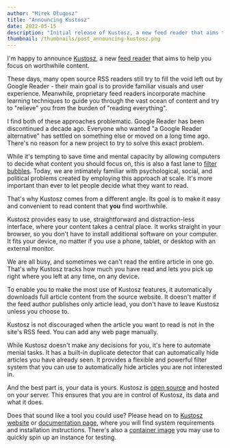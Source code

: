 ```yaml
---
author: "Mirek Długosz"
title: "Announcing Kustosz"
date: 2022-05-15
description: "Initial release of Kustosz, a new feed reader that aims to help you focus on   worthwhile content."
thumbnail: /thumbnails/post_announcing-kustosz.png
---
```


I'm happy to announce [Kustosz](https://www.kustosz.org/), a new [feed reader](https://en.wikipedia.org/wiki/News_aggregator) that aims to help you focus on worthwhile content.

These days, many open source RSS readers still try to fill the void left out by Google Reader - their main goal is to provide familiar visuals and user experience. Meanwhile, proprietary feed readers incorporate machine learning techniques to guide you through the vast ocean of content and try to "relieve" you from the burden of "reading everything".

I find both of these approaches problematic. Google Reader has been discontinued a decade ago. Everyone who wanted "a Google Reader alternative" has settled on something else or moved on a long time ago. There's no reason for a new project to try to solve this exact problem.

While it's tempting to save time and mental capacity by allowing computers to decide what content you should focus on, this is also a fast lane to [filter bubbles](https://en.wikipedia.org/wiki/Filter_bubble). Today, we are intimately familiar with psychological, social, and political problems created by employing this approach at scale. It's more important than ever to let people decide what they want to read.

That's why Kustosz comes from a different angle. Its goal is to make it easy and convenient to read content that **you** find worthwhile.

Kustosz provides easy to use, straightforward and distraction-less interface, where your content takes a central place. It works straight in your browser, so you don't have to install additional software on your computer. It fits your device, no matter if you use a phone, tablet, or desktop with an external monitor.

We are all busy, and sometimes we can't read the entire article in one go. That's why Kustosz tracks how much you have read and lets you pick up right where you left at any time, on any device.

To enable you to make the most use of Kustosz features, it automatically downloads full article content from the source website. It doesn't matter if the feed author publishes only article lead, you don't have to leave Kustosz unless you choose to.

Kustosz is not discouraged when the article you want to read is not in the site's RSS feed. You can add any web page manually.

While Kustosz doesn't make any decisions for you, it's here to automate menial tasks. It has a built-in duplicate detector that can automatically hide articles you have already seen. It provides a flexible and powerful filter system that you can use to automatically hide articles you are not interested in.

And the best part is, your data is yours. Kustosz is [open source](https://github.com/KustoszApp) and hosted on your server. This ensures that you are in control of Kustosz, its data and what it does.

Does that sound like a tool you could use? Please head on to [Kustosz website](https://www.kustosz.org/) or [documentation page](https://docs.kustosz.org/en/stable/), where you will find system requirements and installation instructions. There's also a [container image](https://docs.kustosz.org/en/stable/installation.html#trying-it-out) you may use to quickly spin up an instance for testing.
